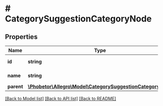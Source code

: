 # # CategorySuggestionCategoryNode

## Properties

Name | Type | Description | Notes
------------ | ------------- | ------------- | -------------
**id** | **string** | ID of category. |
**name** | **string** | Category name. |
**parent** | [**\Phobetor\Allegro\Model\CategorySuggestionCategoryNode**](CategorySuggestionCategoryNode.md) |  | [optional]

[[Back to Model list]](../../README.md#models) [[Back to API list]](../../README.md#endpoints) [[Back to README]](../../README.md)

